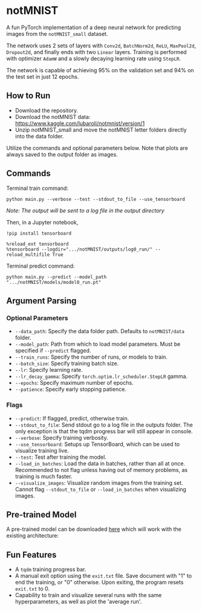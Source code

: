 # notMNIST

A fun PyTorch implementation of a deep neural network for predicting images from the `notMNIST_small` dataset.

The network uses 2 sets of layers with `Conv2d`, `BatchNorm2d`, `ReLU`, `MaxPool2d`, `Dropout2d`, and finally ends with two `Linear` layers. Training is performed with optimizer `AdamW` and a slowly decaying learning rate using `StepLR`.

The network is capable of achieving 95% on the validation set and 94% on the test set in just 12 epochs.

## How to Run
- Download the repository.
- Download the notMNIST data: https://www.kaggle.com/lubaroli/notmnist/version/1
- Unzip notMNIST_small and move the notMNIST letter folders directly into the data folder.

Utilize the commands and optional parameters below. Note that plots are always saved to the output folder as images.

## Commands

Terminal train command:

```
python main.py --verbose --test --stdout_to_file --use_tensorboard
```
*Note: The output will be sent to a log file in the output directory*


Then, in a Jupyter notebook,
```
!pip install tensorboard
```
```
%reload_ext tensorboard
%tensorboard --logdir=".../notMNIST/outputs/log0_run/" --reload_multifile True
```

Terminal predict command:

```
python main.py --predict --model_path ".../notMNIST/models/model0_run.pt"
```

## Argument Parsing

### Optional Parameters
- `--data_path`: Specify the data folder path. Defaults to `notMNIST/data` folder.
- `--model_path`: Path from which to load model parameters. Must be specified if `--predict` flagged.
- `--train_runs`: Specify the number of runs, or models to train.
- `--batch_size`: Specify training batch size.
- `--lr`: Specify learning rate.
- `--lr_decay_gamma`: Specify `torch.optim.lr_scheduler.StepLR` gamma.
- `--epochs`: Specify maximum number of epochs.
- `--patience`: Specify early stopping patience.



### Flags
- `--predict`: If flagged, predict, otherwise train.
- `--stdout_to_file`: Send stdout go to a log file in the outputs folder. The only exception is that the tqdm progress bar will still appear in console.
- `--verbose`: Specify training verbosity.
- `--use_tensorboard`: Setups up TensorBoard, which can be used to visualize training live.
- `--test`: Test after training the model.
- `--load_in_batches`: Load the data in batches, rather than all at once. Recommended to not flag unless having out of memory problems, as training is much faster.
- `--visualize_images`: Visualize random images from the training set. Cannot flag `--stdout_to_file` or `--load_in_batches` when visualizing images.

## Pre-trained Model

A pre-trained model can be downloaded [here](https://www.dropbox.com/s/gmixvawajx66snd/model0_run_downloaded.pt?dl=0) which will work with the existing architecture:

## Fun Features
- A `tqdm` training progress bar.
- A manual exit option using the `exit.txt` file. Save document with "1" to end the training, or "0" otherwise. Upon exiting, the program resets `exit.txt` to 0.
- Capability to train and visualize several runs with the same hyperparameters, as well as plot the 'average run'.